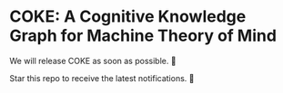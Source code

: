 # COKE: A Cognitive Knowledge Graph for Machine Theory of Mind


We will release COKE as soon as possible. 💪

Star this repo to receive the latest notifications. 🙌


